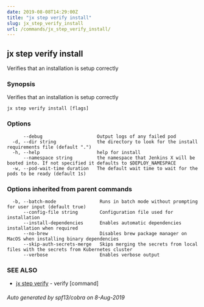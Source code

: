 ```yaml
---
date: 2019-08-08T14:29:00Z
title: "jx step verify install"
slug: jx_step_verify_install
url: /commands/jx_step_verify_install/
---
```

## jx step verify install

Verifies that an installation is setup correctly

### Synopsis

Verifies that an installation is setup correctly

```
jx step verify install [flags]
```

### Options

```
      --debug                    Output logs of any failed pod
  -d, --dir string               the directory to look for the install requirements file (default ".")
  -h, --help                     help for install
      --namespace string         the namespace that Jenkins X will be booted into. If not specified it defaults to $DEPLOY_NAMESPACE
  -w, --pod-wait-time duration   The default wait time to wait for the pods to be ready (default 1s)
```

### Options inherited from parent commands

```
  -b, --batch-mode                Runs in batch mode without prompting for user input (default true)
      --config-file string        Configuration file used for installation
      --install-dependencies      Enables automatic dependencies installation when required
      --no-brew                   Disables brew package manager on MacOS when installing binary dependencies
      --skip-auth-secrets-merge   Skips merging the secrets from local files with the secrets from Kubernetes cluster
      --verbose                   Enables verbose output
```

### SEE ALSO

* [jx step verify](/commands/jx_step_verify/)	 - verify [command]

###### Auto generated by spf13/cobra on 8-Aug-2019
